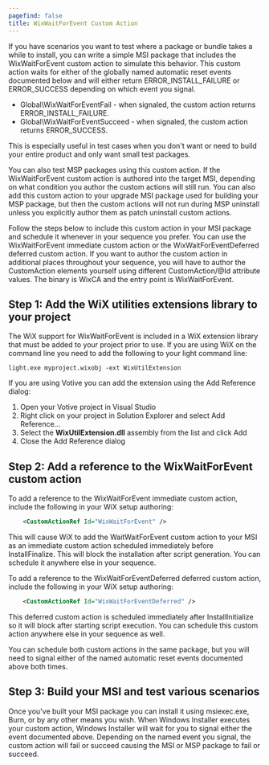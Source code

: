```yaml
---
pagefind: false
title: WixWaitForEvent Custom Action
---
```


If you have scenarios you want to test where a package or bundle takes a while to
install, you can write a simple MSI package that includes the WixWaitForEvent custom
action to simulate this behavior. This custom action waits for either of the globally
named automatic reset events documented below and will either return ERROR\_INSTALL\_FAILURE
or ERROR\_SUCCESS depending on which event you signal.

* Global\WixWaitForEventFail - when signaled, the custom action returns ERROR\_INSTALL\_FAILURE.
* Global\WixWaitForEventSucceed - when signaled, the custom action returns ERROR\_SUCCESS.

This is especially useful in test cases when you don&apos;t want or need to build
your entire product and only want small test packages.

You can also test MSP packages using this custom action. If the WixWaitForEvent
custom action is authored into the target MSI, depending on what condition you author
the custom actions will still run. You can also add this custom action to your upgrade
MSI package used for building your MSP package, but then the custom actions will
not run during MSP uninstall unless you explicitly author them as patch uninstall
custom actions.

Follow the steps below to include this custom action in your MSI package and schedule
it whenever in your sequence you prefer. You can use the WixWaitForEvent 
immediate custom action or the WixWaitForEventDeferred deferred custom action. If you want to author the custom action
in additional places throughout your sequence, you will have to author the 
CustomAction elements yourself using different CustomAction/@Id attribute 
values. The binary is WixCA and the entry point is WixWaitForEvent.

## Step 1: Add the WiX utilities extensions library to your project

The WiX support for WixWaitForEvent is included in a WiX extension library that
must be added to your project prior to use. If you are using WiX on the command
line you need to add the following to your light command line:

`light.exe myproject.wixobj -ext WixUtilExtension`

If you are using Votive you can add the extension using the Add Reference dialog:

1. Open your Votive project in Visual Studio
1. Right click on your project in Solution Explorer and select Add Reference...
1. Select the **WixUtilExtension.dll** assembly from the list and click Add
1. Close the Add Reference dialog

## Step 2: Add a reference to the WixWaitForEvent custom action

To add a reference to the WixWaitForEvent 
immediate custom action, include the following in
your WiX setup authoring:

```xml
    <CustomActionRef Id="WixWaitForEvent" />
```

This will cause WiX to add the WaitWaitForEvent custom action to your MSI 
as an immediate custom action scheduled immediately before InstallFinalize. This 
will block the installation after script generation. You can
schedule it anywhere else in your sequence.

To add a reference to the WixWaitForEventDeferred deferred custom action, 
include the following in your WiX setup authoring:

```xml
    <CustomActionRef Id="WixWaitForEventDeferred" />
```

This deferred custom action is scheduled immediately after InstallInitialize so 
it will block after starting script execution. You can schedule this custom 
action anywhere else in your sequence as well.

You can schedule both custom actions in the same package, but you will need to 
signal either of the named automatic reset events documented above both times.

## Step 3: Build your MSI and test various scenarios

Once you've built your MSI package you can install it using msiexec.exe, Burn,
or by any other means you wish. When Windows Installer executes your custom action,
Windows Installer will wait for you to signal either the event documented above.
Depending on the named event you signal, the custom action will fail or succeed 
causing the MSI or MSP package to fail or succeed.
